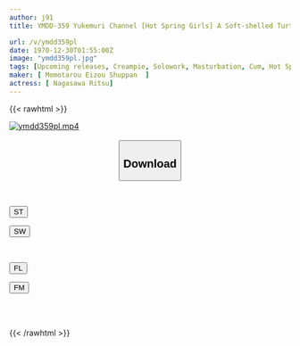 ```yaml
---
author: j91
title: YMDD-359 Yukemuri Channel [Hot Spring Girls] A Soft-shelled Turtle Service Girl Who Won't Let Go In Her Mouth Sucks All The Juices And Cums Continuously! An Uncut Release Of The Naughty Broadcast Accident During The Yamakuni Onsen Tour! ! Ritsu Nagasawa

url: /v/ymdd359pl
date: 1970-12-30T01:55:00Z
image: "ymdd359pl.jpg"
tags: [Upcoming releases, Creampie, Solowork, Masturbation, Cum, Hot Spring, Kiss	]
maker: [ Momotarou Eizou Shuppan  ]
actress: [ Nagasawa Ritsu]
---
```



{{< rawhtml >}}

<div class="video" data-videoid="pending_link_2.html">
    <a href="javascript:;">
        <img src="/v/ymdd359pl/ymdd359pl.jpg" width="WIDTH" height="HEIGHT" alt="ymdd359pl.mp4" loading="lazy">
    </a>
</div>

<script type="text/javascript" src="https://j91.asia/asset/on-demand-pend.js"></script>

<br>
  <link rel="stylesheet" href="https://j91.asia/asset/bs5.css">
  
  <center>
  <button class="btn btn-primary" type="button" data-bs-toggle="collapse" data-bs-target=".multi-collapse" aria-expanded="false" aria-controls="multiCollapseExample1 multiCollapseExample2"><h2>Download</h2></button></center>
</p>
<div class="row">
  <div class="col">
    <div class="collapse multi-collapse" id="multiCollapseExample1">
      <div class="card card-body">
	      	      <br>
<div class="buttons">  
<p><a href="https://j91.asia/pending_link_2.html" target="_blank"><button class="btn-hover color-3"><i class="fa fa-download"></i> ST</button></a></p>
<p><a href="https://j91.asia/pending_link_2.html" target="_blank"><button class="btn-hover color-2"><i class="fa fa-download"></i> SW</button></a></p></div>
    </div>
  </div>
</div>
  <div class="col">
    <div class="collapse multi-collapse" id="multiCollapseExample2">
      <div class="card card-body">
	      <br>
<div class="buttons">
<p><a href="https://j91.asia/pending_link_2.html" target="_blank"><button class="btn-hover color-9"><i class="fa fa-download"></i> FL</button></a></p>
<p><a href="https://j91.asia/pending_link_2.html" target="_blank"><button class="btn-hover color-8"><i class="fa fa-download"></i> FM</button></a></p></div>
<br><br>
      </div>
    </div>
  </div>
</div>

{{< /rawhtml >}}